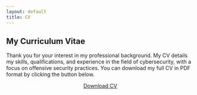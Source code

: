 ```yaml
---
layout: default
title: CV
---
```


<section class="hero fade-in">
<h1 class="hero-heading">My Curriculum Vitae</h1>
<p class="hero-paragraph">
Thank you for your interest in my professional background.
My CV details my skills, qualifications, and experience in the field of cybersecurity, with a focus on offensive security practices.
You can download my full CV in PDF format by clicking the button below.
</p>
<p align="center">
<a href="/cv.pdf" class="cool-button">Download CV</a>
</p>
